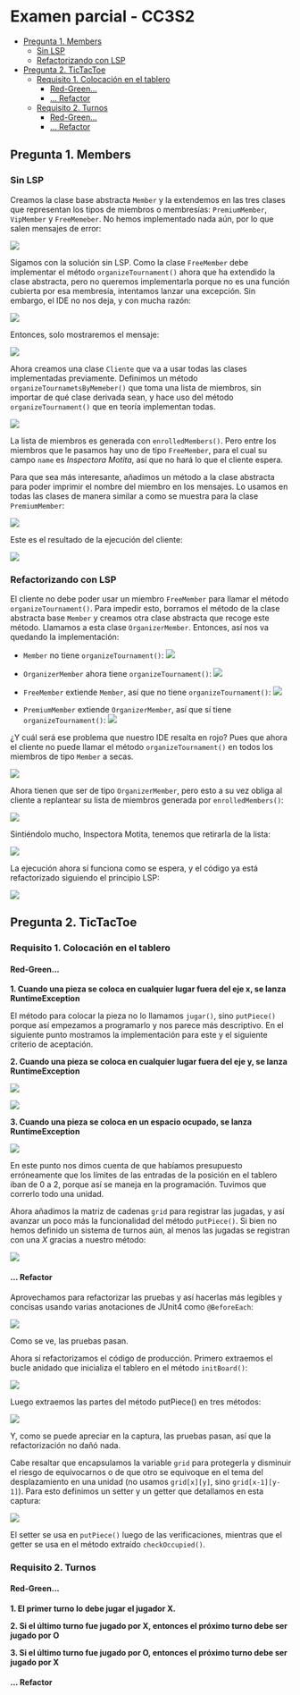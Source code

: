 # Examen parcial - CC3S2 <!-- omit in toc -->

- [Pregunta 1. Members](#pregunta-1-members)
  - [Sin LSP](#sin-lsp)
  - [Refactorizando con LSP](#refactorizando-con-lsp)
- [Pregunta 2. TicTacToe](#pregunta-2-tictactoe)
  - [Requisito 1. Colocación en el tablero](#requisito-1-colocación-en-el-tablero)
    - [Red-Green...](#red-green)
    - [... Refactor](#-refactor)
  - [Requisito 2. Turnos](#requisito-2-turnos)
    - [Red-Green...](#red-green-1)
    - [... Refactor](#-refactor-1)


## Pregunta 1. Members

### Sin LSP

Creamos la clase base abstracta `Member` y la extendemos en las tres clases que representan los tipos de miembros o membresías: `PremiumMember`, `VipMember` y `FreeMemeber`. No hemos implementado nada aún, por lo que salen mensajes de error:

![](sources/2023-05-15-17-18-12.png)


Sigamos con la solución sin LSP. Como la clase `FreeMember` debe implementar el método `organizeTournament()` ahora que ha extendido la clase abstracta, pero no queremos implementarla porque no es una función cubierta por esa membresía, intentamos lanzar una excepción. Sin embargo, el IDE no nos deja, y con mucha razón:

![](sources/2023-05-15-21-56-20.png)

Entonces, solo mostraremos el mensaje:

![](sources/2023-05-15-22-17-49.png)

Ahora creamos una clase `Cliente` que va a usar todas las clases implementadas previamente. Definimos un método `organizeTournametsByMemeber()` que toma una lista de miembros, sin importar de qué clase derivada sean, y hace uso del método `organizeTournament()` que en teoría implementan todas.

![](sources/2023-05-15-22-16-10.png)

La lista de miembros es generada con `enrolledMembers()`. Pero entre los miembros que le pasamos hay uno de tipo `FreeMember`, para el cual su campo `name` es _Inspectora Motita_, así que no hará lo que el cliente espera.

Para que sea más interesante, añadimos un método a la clase abstracta para poder imprimir el nombre del miembro en los mensajes. Lo usamos en todas las clases de manera similar a como se muestra para la clase `PremiumMember`:

![](sources/2023-05-15-22-32-55.png)

Este es el resultado de la ejecución del cliente:

![](sources/2023-05-15-22-33-41.png)

### Refactorizando con LSP

El cliente no debe poder usar un miembro `FreeMember` para llamar el método `organizeTournament()`. Para impedir esto, borramos el método de la clase abstracta base `Member` y creamos otra clase abstracta que recoge este método. Llamamos a esta clase `OrganizerMember`. Entonces, así nos va quedando la implementación:

- `Member` no tiene `organizeTournament()`:
  ![](sources/2023-05-15-22-46-34.png)

- `OrganizerMember` ahora tiene `organizeTournament()`:
  ![](sources/2023-05-15-22-48-22.png)

- `FreeMember` extiende `Member`, así que no tiene `organizeTournament()`:
  ![](sources/2023-05-15-22-48-46.png)

- `PremiumMember` extiende `OrganizerMember`, así que sí tiene `organizeTournament()`:
  ![](sources/2023-05-15-22-52-08.png)

¿Y cuál será ese problema que nuestro IDE resalta en rojo? Pues que ahora el cliente no puede llamar el método `organizeTournament()` en todos los miembros de tipo `Member` a secas. 

![](sources/2023-05-15-22-56-22.png)

Ahora tienen que ser de tipo `OrganizerMember`, pero esto a su vez obliga al cliente a replantear su lista de miembros generada por `enrolledMembers()`:

![](sources/2023-05-15-22-58-06.png)

Sintiéndolo mucho, Inspectora Motita, tenemos que retirarla de la lista:

![](sources/2023-05-15-23-01-40.png)

La ejecución ahora sí funciona como se espera, y el código ya está refactorizado siguiendo el principio LSP:

![](sources/2023-05-15-23-03-42.png)

## Pregunta 2. TicTacToe

### Requisito 1. Colocación en el tablero

#### Red-Green...

**1. Cuando una pieza se coloca en cualquier lugar fuera del eje x, se lanza RuntimeException**

El método para colocar la pieza no lo llamamos `jugar()`, sino `putPiece()` porque así empezamos a programarlo y nos parece más descriptivo. En el siguiente punto mostramos la implementación para este y el siguiente criterio de aceptación.

**2. Cuando una pieza se coloca en cualquier lugar fuera del eje y, se lanza RuntimeException**

![](sources/2023-05-15-11-36-48.png)

![](sources/2023-05-15-11-42-45.png)

**3. Cuando una pieza se coloca en un espacio ocupado, se lanza RuntimeException**

![](sources/2023-05-15-11-57-41.png)

En este punto nos dimos cuenta de que habíamos presupuesto erróneamente que los límites de las entradas de la posición en el tablero iban de 0 a 2, porque así se maneja en la programación. Tuvimos que correrlo todo una unidad.

Ahora añadimos la matriz de cadenas `grid` para registrar las jugadas, y así avanzar un poco más la funcionalidad del método `putPiece()`. Si bien no hemos definido un sistema de turnos aún, al menos las jugadas se registran con una _X_ gracias a nuestro método:

![](sources/2023-05-15-12-44-49.png)

#### ... Refactor

Aprovechamos para refactorizar las pruebas y así hacerlas más legibles y concisas usando varias anotaciones de JUnit4 como `@BeforeEach`:

![](sources/2023-05-15-12-51-51.png)

Como se ve, las pruebas pasan.

Ahora sí refactorizamos el código de producción. Primero extraemos el bucle anidado que inicializa el tablero en el método `initBoard()`:

![](sources/2023-05-15-16-48-01.png)

Luego extraemos las partes del método putPiece() en tres métodos:

![](sources/2023-05-15-16-58-38.png)

Y, como se puede apreciar en la captura, las pruebas pasan, así que la refactorización no dañó nada.

Cabe resaltar que encapsulamos la variable `grid` para protegerla y disminuir el riesgo de equivocarnos o de que otro se equivoque en el tema del desplazamiento en una unidad (no usamos `grid[x][y]`, sino `grid[x-1][y-1]`). Para esto definimos un setter y un getter que detallamos en esta captura:

![](sources/2023-05-15-17-00-08.png)

El setter se usa en `putPiece()` luego de las verificaciones, mientras que el getter se usa en el método extraído `checkOccupied()`.

### Requisito 2. Turnos

#### Red-Green...

**1. El primer turno lo debe jugar el jugador X.**



**2. Si el último turno fue jugado por X, entonces el próximo turno debe ser jugado por O**



**3. Si el último turno fue jugado por O, entonces el próximo turno debe ser jugado por X**



#### ... Refactor